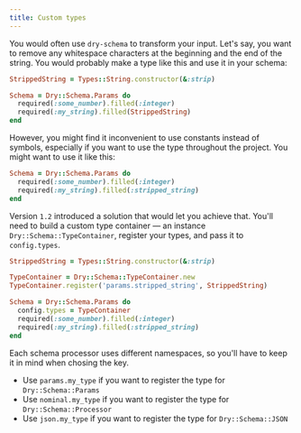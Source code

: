 ```yaml
---
title: Custom types
---
```


You would often use `dry-schema` to transform your input. Let's say, you want to remove any whitespace characters at the beginning and the end of the string. You would probably make a type like this and use it in your schema:

```ruby
StrippedString = Types::String.constructor(&:strip)

Schema = Dry::Schema.Params do
  required(:some_number).filled(:integer)
  required(:my_string).filled(StrippedString)
end
```

However, you might find it inconvenient to use constants instead of symbols, especially if you want to use the type throughout the project. You might want to use it like this:

```ruby
Schema = Dry::Schema.Params do
  required(:some_number).filled(:integer)
  required(:my_string).filled(:stripped_string)
end
```

Version `1.2` introduced a solution that would let you achieve that. You'll need to build a custom type container — an instance `Dry::Schema::TypeContainer`, register your types, and pass it to `config.types`.

```ruby
StrippedString = Types::String.constructor(&:strip)

TypeContainer = Dry::Schema::TypeContainer.new
TypeContainer.register('params.stripped_string', StrippedString)

Schema = Dry::Schema.Params do
  config.types = TypeContainer
  required(:some_number).filled(:integer)
  required(:my_string).filled(:stripped_string)
end
```

Each schema processor uses different namespaces, so you'll have to keep it in mind when chosing the key.

- Use `params.my_type` if you want to register the type for `Dry::Schema::Params`
- Use `nominal.my_type` if you want to register the type for `Dry::Schema::Processor`
- Use `json.my_type` if you want to register the type for `Dry::Schema::JSON`
